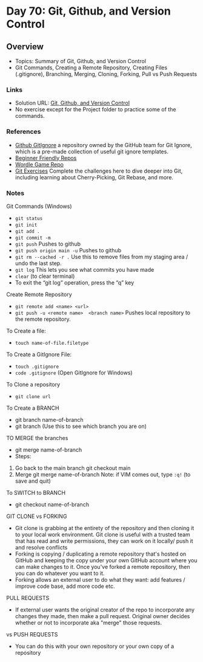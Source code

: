 # Day 70: Git, Github, and Version Control

## Overview

- Topics: Summary of Git, Github, and Version Control 
- Git Commands, Creating a Remote Repository, Creating Files (.gitignore), Branching, Merging, Cloning, Forking, Pull vs Push Requests

### Links

- Solution URL: [Git, Github, and Version Control](https://github.com/Mikerniker/100_Days_of_Python/tree/main/Day70)
- No exercise except for the Project folder to practice some of the commands.

### References
- [Github GitIgnore](github.com/gitHub/gitignore) a repository owned by the GitHub team for Git Ignore, which is a pre-made collection of useful git ignore templates.
- [Beginner Friendly Repos](https://github.com/MunGell/awesome-for-beginners)
- [Wordle Game Repo](https://github.com/ritik48/Wordle-Game)
- [Git Exercises](https://learngitbranching.js.org/) Complete the challenges here to dive deeper into Git, including learning about Cherry-Picking, Git Rebase, and more. 

### Notes
Git Commands (Windows)
- ```git status```
- ```git init```
- ```git add .```
- ```git commit -m```
- ```git push```  Pushes to github
- ```git push origin main -u```  Pushes to github
- ```git rm --cached -r .```  Use this to remove files from my staging area / undo the last step. 
- ```git log```  This lets you see what commits you have made
- ```clear``` (to clear terminal)
- To exit the “git log” operation, press the “q” key

Create Remote Repository
- ```git remote add <name> <url>```
- ```git push -u <remote name>  <branch name>```  Pushes local repository to the remote repository. 

To Create a file:
- ```touch name-of-file.filetype```

To Create a GitIgnore File:
- ```touch .gitignore```
- ```code .gitignore```  (Open GitIgnore for Windows)

To Clone a repository
  - ```git clone url```

To Create a BRANCH
- git branch name-of-branch
- git branch (Use this to see which branch you are on)

TO MERGE the branches
- git merge name-of-branch
- Steps:
1. Go back to the main branch
git checkout main
2. Merge
git merge name-of-branch
Note: if VIM comes out, type ```:q!```  (to save and quit)

To SWITCH to BRANCH
- git checkout name-of-branch

GIT CLONE vs FORKING
- Git clone is  grabbing at the entirety of the repository and then cloning it to your local work environment. Git clone is useful with a trusted team that has read and write permissions, they can work on it locally/ push it and resolve conflicts 
- Forking is copying / duplicating a remote repository that's hosted on GitHub and keeping the copy under your own GitHub account where you can make changes to it. Once you've forked a remote repository, then you can do whatever you want to it.
- Forking allows an external user to do what they want: add features / improve code base, add more code etc.

PULL REQUESTS
- If external user wants the original creator of the repo to incorporate any changes they made, then make a pull request. Original owner decides whether or not to incorporate aka "merge" those requests.

vs PUSH REQUESTS
- You can do this with your own repository or your own copy of a repository